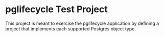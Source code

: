 # pglifecycle Test Project

This project is meant to exercise the pglifecycle application by defining
a project that implements each supported Postgres object type.
